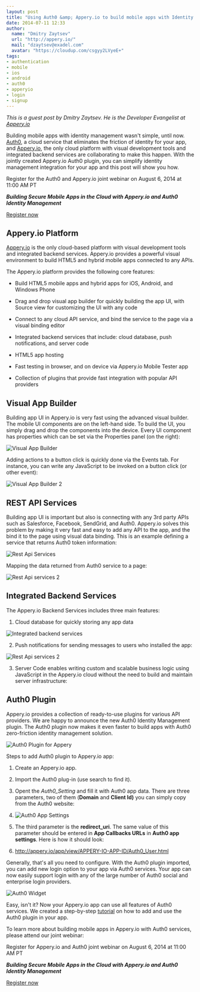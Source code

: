```yaml
---
layout: post
title: "Using Auth0 &amp; Appery.io to build mobile apps with Identity Management"
date: 2014-07-11 12:33
author:
  name: "Dmitry Zaytsev"
  url: "http://appery.io/"
  mail: "dzaytsev@exadel.com"
  avatar: "https://cloudup.com/csgyy2LVyeE+"
tags:
- authentication
- mobile
- ios
- android
- auth0
- apperyio
- login
- signup
---
```


_This is a guest post by Dmitry Zaytsev. He is the Developer Evangelist at [Appery.io](http://appery.io)_


Building mobile apps with identity management wasn't simple, until now. [Auth0](http://auth0.com/), a cloud service that eliminates the friction of identity for your app, and [Appery.io](http://appery.io/), the only cloud platform with visual development tools and integrated backend services are collaborating to make this happen.  With the jointly created Appery.io Auth0 plugin, you can simplify identity management integration for your app and this post will show you how.

Register for the Auth0 and Appery.io joint webinar on August 6, 2014 at 11:00 AM PT

**_Building Secure Mobile Apps in the Cloud with Appery.io and Auth0 Identity Management_**

[Register now](http://www.exadel.com/08062014Webinar)

<!-- more -->

## Appery.io Platform

[Appery.io](http://appery.io/) is the only cloud-based platform with visual development tools and integrated backend services. Appery.io provides a powerful visual environment to build HTML5 and hybrid mobile apps connected to any APIs.

The Appery.io platform provides the following core features:

* Build HTML5 mobile apps and hybrid apps for iOS, Android, and Windows Phone

* Drag and drop visual app builder for quickly building the app UI, with Source view for customizing the UI with any code

* Connect to any cloud API service, and bind the service to the page via a visual binding editor

* Integrated backend services that include: cloud database, push notifications, and server code

* HTML5 app hosting

* Fast testing in browser, and on device via Appery.io Mobile Tester app

* Collection of plugins that provide fast integration with popular API providers

## Visual App Builder

Building app UI in Appery.io is very fast using the advanced visual builder. The mobile UI components are on the left-hand side. To build the UI, you simply drag and drop the components into the device. Every UI component has properties which can be set via the Properties panel (on the right):

![Visual App Builder](https://lh5.googleusercontent.com/B2DAF0cEAbgb3FsiqaInSdZ8RkkHLExj5-9izi1aR2mnTxQliOZkF3ZMUJ6IP4RhqVq5hWiFkVULkd3iy99u8sidtNSISkwnWacj_JSkkbBKLbVDQFuPOrGAwq3waXLncg)

Adding actions to a button click is quickly done via the Events tab. For instance, you can write any JavaScript to be invoked on a button click (or other event):

![Visual App Builder 2](https://lh3.googleusercontent.com/7GyJZC8SXIFWrwOiyWBTgEMfv081O7ieCVrQowtQWDXyDV12f49KNkdzw7oCbRgV67SnMw0PuRnnATbWN0U_c4fkCPZTJajT2OC_o-Ks6aCSG9-6bAEvGIvtdPOVU_QvWg)

## REST API Services

Building app UI is important but also is connecting with any 3rd party APIs such as Salesforce, Facebook, SendGrid, and Auth0. Appery.io solves this problem by making it very fast and easy to add any API to the app, and the bind it to the page using visual data binding. This is an example defining a service that returns Auth0 token information:

![Rest Api Services](https://lh3.googleusercontent.com/38L2zBGsejbOwDDDVGiTlsSsYepC8XLAQiDzR_fNpz1i02hmbA9BVE4dyM1r7APEZogKuxb2tWMH7mDzc0WymXh-FLM_Oym8rYuQI7oAZkDNXwUnXK7PzvWEJ1qS6OD2eQ)

Mapping the data returned from Auth0 service to a page:

![Rest Api services 2](https://lh6.googleusercontent.com/f0v1GEYi6GUCP1Z064X4Fr47F-vbzARBElLwEF5bwDvh7a7OAGoQV1agDDozkV6IxGdYRVlRo90sJqnboq5nFJA9yjQnW2tCRhik2JvvIELZn-gtZu-ANgQU0MPCwt5TFw)

## Integrated Backend Services

The Appery.io Backend Services includes three main features:

1. Cloud database for quickly storing any app data

![Integrated backend services](https://lh3.googleusercontent.com/J6hLmFvRmo_1AeIDfcfRt_xTRlp98RrP8Z3UOjFsRojVBMtZvyFH8kUV2K8lKYblaGVLFUYqOT5Sa_qEnt1DTUyV6JSD3ZlKjt-XV7xj6W_t6CYyhbZIFJTJm6BP6H55eQ)

2. Push notifications for sending messages to users who installed the app:

![Rest Api services 2](https://lh5.googleusercontent.com/I_BtkIOTQYzvaUJ1zQYVdXpg__MpJDy2VXbsCXXmnLfmw0X5WrHsFckKIZ2E9br6Vk6AwpZv2TZ0t9AOOQu7tSsGw1ArySLTpYZg4dcER3ojZB9vmsKQy1uf980NqBuegw)

3. Server Code enables writing custom and scalable business logic using JavaScript in the Appery.io cloud without the need to build and maintain server infrastructure:

## Auth0 Plugin

Appery.io provides a collection of ready-to-use plugins for various API providers. We are happy to announce the new Auth0 Identity Management plugin. The Auth0 plugin now makes it even faster to build apps with Auth0 zero-friction identity management solution.

![Auth0 Plugin for Appery](https://lh6.googleusercontent.com/ppOeUfH8YjtxPFsNAUql8TftkmrTnBzHpbsXnScEE3JYmnrdnH3FUnC2bX-fTGvgQo3_4395uKX398DmQbOfFRg_hJTpPOSs_Fulh4dUk1lF09HiNdzOdex_XER4pDXCWg)

Steps to add Auth0 plugin to Appery.io app:

1. Create an Appery.io app.

2. Import the Auth0 plug-in (use search to find it).

3. Opent the *Auth0_Setting* and fill it with Auth0 app data. There are three parameters, two of them (**Domain** and **Client Id)** you can simply copy from the Auth0 website:

4. ![Auth0 App Settings](https://lh5.googleusercontent.com/kILU4jMp7WNqyUDzgwrB-FA-3TAJ-Sp32p8ITryDkPYVYCn8_a8GVwwmAweF-OtAQvsFt0iDe6UcCiUjeD8s9ZTeCPI4g64odHhDicvmCob5eHMw0IJhap3MSDkJEOhFCw)

5. The third parameter is the **redirect_uri**. The same value of this parameter should be entered in **App Callbacks URLs** in **Auth0 app settings**. Here is how it should look:

6. http://appery.io/app/view/APPERY-IO-APP-ID/Auth0_User.html

Generally, that's all you need to configure. With the Auth0 plugin imported, you can add new login option to your app via Auth0 services. Your app can now easily support login with any of the large number of Auth0 social and enterprise login providers.

![Auth0 Widget](https://cloudup.com/cI2LilQrCOd+)

Easy, isn't it? Now your Appery.io app can use all features of Auth0 services. We created  a step-by-step [tutorial](http://devcenter.appery.io/documentation/plugins/using-the-auth0-plug-in-for-simple-identity-managment/) on how to add and use the Auth0 plugin in your app.

To learn more about building mobile apps in Appery.io with Auth0 services, please attend our joint webinar:

Register for Appery.io and Auth0 joint webinar on August 6, 2014 at 11:00 AM PT

**_Building Secure Mobile Apps in the Cloud with Appery.io and Auth0 Identity Management_**

[Register now](http://www.exadel.com/08062014Webinar)


